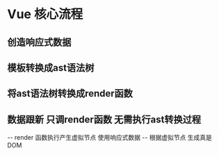 # Vue 核心流程

## 创造响应式数据

## 模板转换成ast语法树

## 将ast语法树转换成render函数

## 数据跟新 只调render函数 无需执行ast转换过程
  -- render 函数执行产生虚拟节点 使用响应式数据
  -- 根据虚拟节点 生成真是DOM
